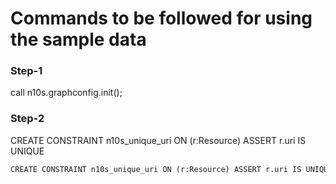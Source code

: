 # Commands to be followed for using the sample data

### Step-1

call n10s.graphconfig.init();

### Step-2

CREATE CONSTRAINT n10s_unique_uri ON (r:Resource) ASSERT r.uri IS UNIQUE


```python
CREATE CONSTRAINT n10s_unique_uri ON (r:Resource) ASSERT r.uri IS UNIQUE
```
